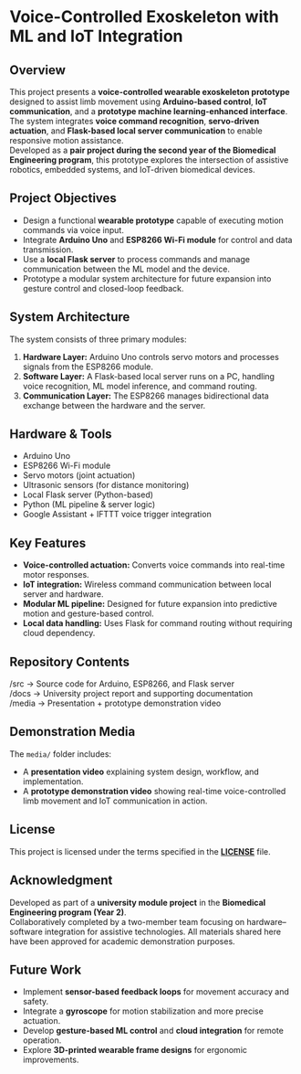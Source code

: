 # Voice-Controlled Exoskeleton with ML and IoT Integration

## Overview
This project presents a **voice-controlled wearable exoskeleton prototype** designed to assist limb movement using **Arduino-based control**, **IoT communication**, and a **prototype machine learning-enhanced interface**.  
The system integrates **voice command recognition**, **servo-driven actuation**, and **Flask-based local server communication** to enable responsive motion assistance.  
Developed as a **pair project during the second year of the Biomedical Engineering program**, this prototype explores the intersection of assistive robotics, embedded systems, and IoT-driven biomedical devices.

## Project Objectives
- Design a functional **wearable prototype** capable of executing motion commands via voice input.  
- Integrate **Arduino Uno** and **ESP8266 Wi-Fi module** for control and data transmission.  
- Use a **local Flask server** to process commands and manage communication between the ML model and the device.  
- Prototype a modular system architecture for future expansion into gesture control and closed-loop feedback.  

## System Architecture
The system consists of three primary modules:
1. **Hardware Layer:** Arduino Uno controls servo motors and processes signals from the ESP8266 module.  
2. **Software Layer:** A Flask-based local server runs on a PC, handling voice recognition, ML model inference, and command routing.  
3. **Communication Layer:** The ESP8266 manages bidirectional data exchange between the hardware and the server.

## Hardware & Tools
- Arduino Uno  
- ESP8266 Wi-Fi module  
- Servo motors (joint actuation)  
- Ultrasonic sensors (for distance monitoring)  
- Local Flask server (Python-based)  
- Python (ML pipeline & server logic)  
- Google Assistant + IFTTT voice trigger integration  

## Key Features
- **Voice-controlled actuation:** Converts voice commands into real-time motor responses.  
- **IoT integration:** Wireless command communication between local server and hardware.  
- **Modular ML pipeline:** Designed for future expansion into predictive motion and gesture-based control.  
- **Local data handling:** Uses Flask for command routing without requiring cloud dependency.  

## Repository Contents
/src     → Source code for Arduino, ESP8266, and Flask server  
/docs    → University project report and supporting documentation  
/media   → Presentation + prototype demonstration video  

## Demonstration Media
The `media/` folder includes:
- A **presentation video** explaining system design, workflow, and implementation.  
- A **prototype demonstration video** showing real-time voice-controlled limb movement and IoT communication in action.

## License  
This project is licensed under the terms specified in the **[LICENSE](./LICENSE)** file.

## Acknowledgment
Developed as part of a **university module project** in the **Biomedical Engineering program (Year 2)**.  
Collaboratively completed by a two-member team focusing on hardware–software integration for assistive technologies.
All materials shared here have been approved for academic demonstration purposes.

## Future Work
- Implement **sensor-based feedback loops** for movement accuracy and safety.
- Integrate a **gyroscope** for motion stabilization and more precise actuation. 
- Develop **gesture-based ML control** and **cloud integration** for remote operation.  
- Explore **3D-printed wearable frame designs** for ergonomic improvements.  

